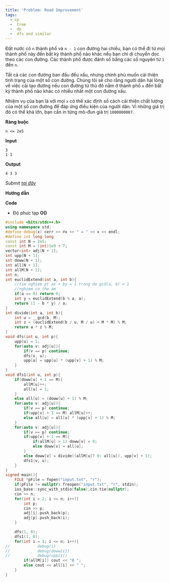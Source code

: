 ```yaml
---
title: 'Problem: Road Improvement'
tags:
  - cp
  -  tree
  -  dp
  -  dfs and similar
---
```

Đất nước có `n` thành phố và `n - 1` con đường hai chiều, bạn có thể đi từ mọi thành phố này đến bất kỳ thành phố nào khác nếu bạn chỉ di chuyển dọc theo các con đường. Các thành phố được đánh số bằng các số nguyên từ `1` đến `n`.

Tất cả các con đường ban đầu đều xấu, nhưng chính phủ muốn cải thiện tình trạng của một số con đường. Chúng tôi sẽ cho rằng người dân hài lòng về việc cải tạo đường nếu con đường từ thủ đô nằm ở thành phố `x` đến bất kỳ thành phố nào khác có nhiều nhất một con đường xấu.

Nhiệm vụ của bạn là với mọi `x` có thể xác định số cách cải thiện chất lượng của một số con đường để đáp ứng điều kiện của người dân. Vì những giá trị đó có thể khá lớn, bạn cần in từng mô-đun giá trị `1000000007`.

**Ràng buộc**

```
n <= 2e5
```

**Input**

```
3
1 1
```

**Output**

```
4 3 3
```

<!--more-->

*Submit [tại đây](https://codeforces.com/problemset/problem/543/D)*

**Hướng dẫn**


**Code**

- Độ phưc tạp **O()**

```cpp
#include <bits/stdc++.h>
using namespace std;
#define debug(x) cerr << #x << " = " << x << endl;
#define int long long
const int N = 2e5;
const int M = (int)1e9 + 7;
vector<int> adj[N + 1];
int upp[N + 1];
int doww[N + 1];
int all[N + 1];
int allM[N + 1];
int n;
int euclidExtend(int a, int b){
    //tim nghiem pt ax + by = 1 trong do gcd(a, b) = 1
    //nghiem co the am
    if(a == 0) return 0;
    int y = euclidExtend(b % a, a);
    return (1 - b * y) / a;
}
int divide(int a, int b){
    int u = __gcd(b, M);
    int z = (euclidExtend(b / u, M / u) + M * M) % M;
    return a * z % M;
}
void dfs(int u, int p){
    upp[u] = 1;
    for(auto v: adj[u]){
        if(v == p) continue;
        dfs(v, u);
        upp[u] = upp[u] * (upp[v] + 1) % M;
    }
}
void dfs1(int u, int p){
    if(doww[u] + 1 == M){
        allM[u]++;
        all[u] = 1;
    }
    else all[u] = (doww[u] + 1) % M;
    for(auto v: adj[u]){
        if(v == p) continue;
        if(upp[v] + 1 == M) allM[u]++;
        else all[u] = all[u] * (upp[v] + 1) % M;
    }
    for(auto v: adj[u]){
        if(v == p) continue;
        if(upp[v] + 1 == M){
            if(allM[u] > 1) doww[v] = 0;
            else doww[v] = all[u];
        }
        else doww[v] = divide((allM[u]? 0: all[u]), upp[v] + 1);
        dfs1(v, u);
    }
}
signed main(){
    FILE *pFile = fopen("input.txt", "r");
    if(pFile != nullptr) freopen("input.txt", "r", stdin);
    ios_base::sync_with_stdio(false);cin.tie(nullptr);
    cin >> n;
    for(int i = 2; i <= n; i++){
        int p;
        cin >> p;
        adj[i].push_back(p);
        adj[p].push_back(i);
    }

    dfs(1, 0);
    dfs1(1, 0);
    for(int i = 1; i <= n; i++){
//            debug(i)
//            debug(doww[i])
//            debug(upp[i])
        if(allM[i]) cout << "0 ";
        else cout << all[i] << " ";
    }
}
```
